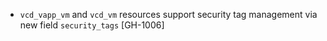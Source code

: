 * `vcd_vapp_vm` and `vcd_vm` resources support security tag management via new field `security_tags` [GH-1006]
